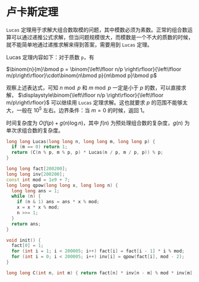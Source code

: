 # 卢卡斯定理

`Lucas` 定理用于求解大组合数取模的问题，其中模数必须为素数。正常的组合数运算可以通过递推公式求解，但当问题规模很大，而模数是一个不大的质数的时候，就不能简单地通过递推求解来得到答案，需要用到 `Lucas` 定理。

Lucas 定理内容如下：对于质数 `p`，有

$\binom{n}{m}\bmod p = \binom{\left\lfloor n/p \right\rfloor}{\left\lfloor m/p\right\rfloor}\cdot\binom{n\bmod p}{m\bmod p}\bmod p$

观察上述表达式，可知 $n\bmod p$ 和 $m\bmod p$ 一定是小于 $p$ 的数，可以直接求解，
$\displaystyle\binom{\left\lfloor n/p \right\rfloor}{\left\lfloor m/p\right\rfloor}$ 可以继续用 `Lucas` 定理求解。这也就要求 $p$ 的范围不能够太大，一般在 $10^5$ 左右。边界条件：当 $m=0$ 的时候，返回 $1$。

时间复杂度为 $O(f(p) + g(n)\log n)$，其中 $f(n)$ 为预处理组合数的复杂度，$g(n)$ 为单次求组合数的复杂度。

```cpp
long long Lucas(long long n, long long m, long long p) {
  if (m == 0) return 1;
  return (C(n % p, m % p, p) * Lucas(n / p, m / p, p)) % p;
}
```

```cpp
long long fact[200200];
long long inv[200200];
const int mod = 1e9 + 7;
long long qpow(long long x, long long n) {
  long long ans = 1;
  while (n) {
    if (n & 1) ans = ans * x % mod;
    x = x * x % mod;
    n >>= 1;
  }
  return ans;
}

void init() {
  fact[0] = 1;
  for (int i = 1; i < 200005; i++) fact[i] = fact[i - 1] * i % mod;
  for (int i = 0; i < 200005; i++) inv[i] = qpow(fact[i], mod - 2);
}

long long C(int n, int m) { return fact[n] * inv[n - m] % mod * inv[m] % mod; }
```

